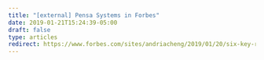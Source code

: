 ```yaml
---
title: "[external] Pensa Systems in Forbes"
date: 2019-01-21T15:24:39-05:00
draft: false
type: articles
redirect: https://www.forbes.com/sites/andriacheng/2019/01/20/six-key-retail-tech-trends-to-watch-for-2019-and-its-not-just-about-amazon
---
```


